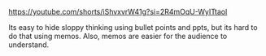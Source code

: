 https://youtube.com/shorts/iShvxvrW41g?si=2R4mOqU-WyITtaol

Its easy to hide sloppy thinking using bullet points and ppts, but its hard to do that using memos.
Also, memos are easier for the audience to understand.